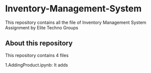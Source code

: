 # Inventory-Management-System
This repository contains all the file of Inventory Management System Assignment by Elite Techno Groups 
## About this repository
This repository contains 4 files

1.AddingProduct.ipynb: It adds
